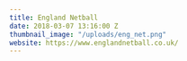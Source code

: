 ```yaml
---
title: England Netball
date: 2018-03-07 13:16:00 Z
thumbnail_image: "/uploads/eng_net.png"
website: https://www.englandnetball.co.uk/
---
```


